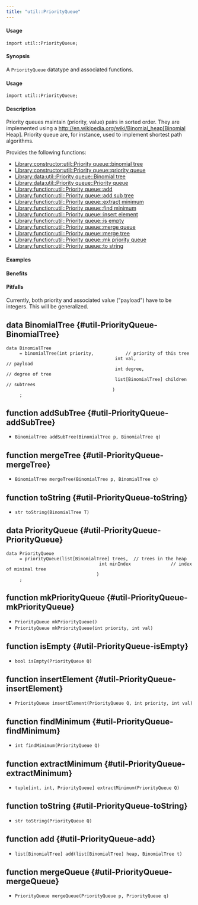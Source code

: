 ```yaml
---
title: "util::PriorityQueue"
---
```


#### Usage

`import util::PriorityQueue;`



#### Synopsis

A `PriorityQueue` datatype and associated functions.

#### Usage

`import util::PriorityQueue;`

#### Description

Priority queues maintain (priority, value) pairs in sorted order. They are implemented using a
http://en.wikipedia.org/wiki/Binomial_heap[Binomial Heap]. Priority queue are, for instance, used to implement shortest path algorithms.

Provides the following functions:
* [Library:constructor:util::Priority queue::binomial tree](/Library/util/PriorityQueue#util::PriorityQueue-binomialTree)
* [Library:constructor:util::Priority queue::priority queue](/Library/util/PriorityQueue#util::PriorityQueue-priorityQueue)
* [Library:data:util::Priority queue::Binomial tree](/Library/util/PriorityQueue#util::PriorityQueue-BinomialTree)
* [Library:data:util::Priority queue::Priority queue](/Library/util/PriorityQueue#util::PriorityQueue-PriorityQueue)
* [Library:function:util::Priority queue::add](/Library/util/PriorityQueue#util::PriorityQueue-add)
* [Library:function:util::Priority queue::add sub tree](/Library/util/PriorityQueue#util::PriorityQueue-addSubTree)
* [Library:function:util::Priority queue::extract minimum](/Library/util/PriorityQueue#util::PriorityQueue-extractMinimum)
* [Library:function:util::Priority queue::find minimum](/Library/util/PriorityQueue#util::PriorityQueue-findMinimum)
* [Library:function:util::Priority queue::insert element](/Library/util/PriorityQueue#util::PriorityQueue-insertElement)
* [Library:function:util::Priority queue::is empty](/Library/util/PriorityQueue#util::PriorityQueue-isEmpty)
* [Library:function:util::Priority queue::merge queue](/Library/util/PriorityQueue#util::PriorityQueue-mergeQueue)
* [Library:function:util::Priority queue::merge tree](/Library/util/PriorityQueue#util::PriorityQueue-mergeTree)
* [Library:function:util::Priority queue::mk priority queue](/Library/util/PriorityQueue#util::PriorityQueue-mkPriorityQueue)
* [Library:function:util::Priority queue::to string](/Library/util/PriorityQueue#util::PriorityQueue-toString)

#### Examples

#### Benefits

#### Pitfalls

Currently, both priority and associated value ("payload") have to be integers. This will be generalized.


## data BinomialTree {#util-PriorityQueue-BinomialTree}

```rascal
data BinomialTree  
     = binomialTree(int priority,            // priority of this tree
                                         int val,                     // payload
                                         int degree,                  // degree of tree
                                         list[BinomialTree] children  // subtrees
                                        )
     ;
```

## function addSubTree {#util-PriorityQueue-addSubTree}

* ``BinomialTree addSubTree(BinomialTree p, BinomialTree q)``

## function mergeTree {#util-PriorityQueue-mergeTree}

* ``BinomialTree mergeTree(BinomialTree p, BinomialTree q)``

## function toString {#util-PriorityQueue-toString}

* ``str toString(BinomialTree T)``

## data PriorityQueue {#util-PriorityQueue-PriorityQueue}

```rascal
data PriorityQueue  
     = priorityQueue(list[BinomialTree] trees,  // trees in the heap
                                   int minIndex               // index of minimal tree
                                  )
     ;
```

## function mkPriorityQueue {#util-PriorityQueue-mkPriorityQueue}

* ``PriorityQueue mkPriorityQueue()``
* ``PriorityQueue mkPriorityQueue(int priority, int val)``

## function isEmpty {#util-PriorityQueue-isEmpty}

* ``bool isEmpty(PriorityQueue Q)``

## function insertElement {#util-PriorityQueue-insertElement}

* ``PriorityQueue insertElement(PriorityQueue Q, int priority, int val)``

## function findMinimum {#util-PriorityQueue-findMinimum}

* ``int findMinimum(PriorityQueue Q)``

## function extractMinimum {#util-PriorityQueue-extractMinimum}

* ``tuple[int, int, PriorityQueue] extractMinimum(PriorityQueue Q)``

## function toString {#util-PriorityQueue-toString}

* ``str toString(PriorityQueue Q)``

## function add {#util-PriorityQueue-add}

* ``list[BinomialTree] add(list[BinomialTree] heap, BinomialTree t)``

## function mergeQueue {#util-PriorityQueue-mergeQueue}

* ``PriorityQueue mergeQueue(PriorityQueue p, PriorityQueue q)``

